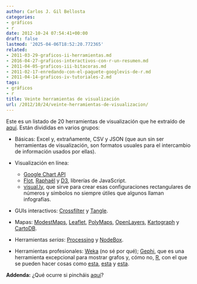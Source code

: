 ```yaml
---
author: Carlos J. Gil Bellosta
categories:
- gráficos
- r
date: 2012-10-24 07:54:41+00:00
draft: false
lastmod: '2025-04-06T18:52:20.772365'
related:
- 2011-03-29-graficos-ii-herramientas.md
- 2016-04-27-graficos-interactivos-con-r-un-resumen.md
- 2011-04-05-graficos-iii-bitacoras.md
- 2011-02-17-enredando-con-el-paquete-googlevis-de-r.md
- 2011-04-14-graficos-iv-tutoriales-2.md
tags:
- gráficos
- r
title: Veinte herramientas de visualización
url: /2012/10/24/veinte-herramientas-de-visualizacion/
---
```


Este es un listado de 20 herramientas de visualización que he extraído de [aquí](http://www.netmagazine.com/features/top-20-data-visualisation-tools). Están divididas en varios grupos:

* Básicas: Excel y, extrañamente, CSV y JSON (que aun sin ser herramientas de visualización, son formatos usuales para el intercambio de información usados por ellas).
* Visualización en línea:

	* [Google Chart API](https://developers.google.com/chart/)
	* [Flot](http://www.flotcharts.org/), [Raphaël](http://raphaeljs.com/) y [D3](http://d3js.org/), librerías de JavaScript.
	* [visual.ly](http://visual.ly/), que sirve para crear esas configuraciones rectangulares de números y símbolos no siempre útiles que algunos llaman infografías.

* GUIs interactivos: [Crossfilter](http://square.github.com/crossfilter/) y [Tangle](http://worrydream.com/Tangle/).
* Mapas: [ModestMaps](http://modestmaps.com/), [Leaflet](http://leaflet.cloudmade.com/), [PolyMaps](http://polymaps.org/), [OpenLayers](http://openlayers.org/), [Kartograph](http://kartograph.org/) y [CartoDB](http://cartodb.com/).
* Herramientas _serias_: [Processing](http://processing.org/) y [NodeBox](http://nodebox.net/code/index.php/Home).
* Herramientas profesionales: [Weka](http://www.cs.waikato.ac.nz/ml/weka/) (no sé por qué); [Gephi](http://gephi.org/), que es una herramienta excepcional para mostrar grafos y, cómo no, [R](http://www.r-project.org/), con el que se pueden hacer cosas como [esta](http://blog.revolutionanalytics.com/2012/07/making-beautiful-maps-in-r-with-ggmap.html), [esta](https://sites.google.com/site/davidkahle/ggmap) y [esta](http://procomun.wordpress.com/2012/02/18/maps_with_r_1/).


**Addenda:** ¿Qué ocurre si pincháis [aquí](https://www.google.es/webhp?sourceid=chrome-instant&ie=UTF-8#hl=es&output=search&sclient=psy-ab&q=x^2%20%2B%20y^2%20from%20-2%20to%202&oq=&gs_l=&pbx=1&fp=1&bpcl=35466521&biw=1593&bih=937&bav=on.2,or.r_gc.r_pw.r_qf.&cad=b)?